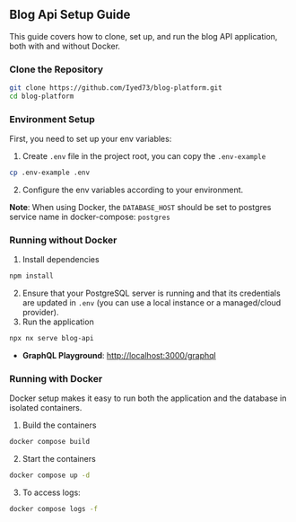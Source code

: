 ## Blog Api Setup Guide
This guide covers how to clone, set up, and run the blog API application, both with and without Docker.

### Clone the Repository

```bash
git clone https://github.com/Iyed73/blog-platform.git
cd blog-platform
```

### Environment Setup
First, you need to set up your env variables:
1. Create `.env` file in the project root, you can copy the `.env-example`
```bash
cp .env-example .env
```
2. Configure the env variables according to your environment.

  **Note**: When using Docker, the `DATABASE_HOST` should be set to postgres service name in docker-compose: `postgres`

### Running without Docker
1. Install dependencies
```bash
npm install
```
2. Ensure that your PostgreSQL server is running and that its credentials are updated in `.env` (you can use a local instance or a managed/cloud provider).
3. Run the application
```bash
npx nx serve blog-api
```
* **GraphQL Playground**: [http://localhost:3000/graphql](http://localhost:3000/graphql)

### Running with Docker
Docker setup makes it easy to run both the application and the database in isolated containers.
1. Build the containers
```bash
docker compose build
```
2. Start the containers
```bash
docker compose up -d
```
3. To access logs:
```bash
docker compose logs -f
```


